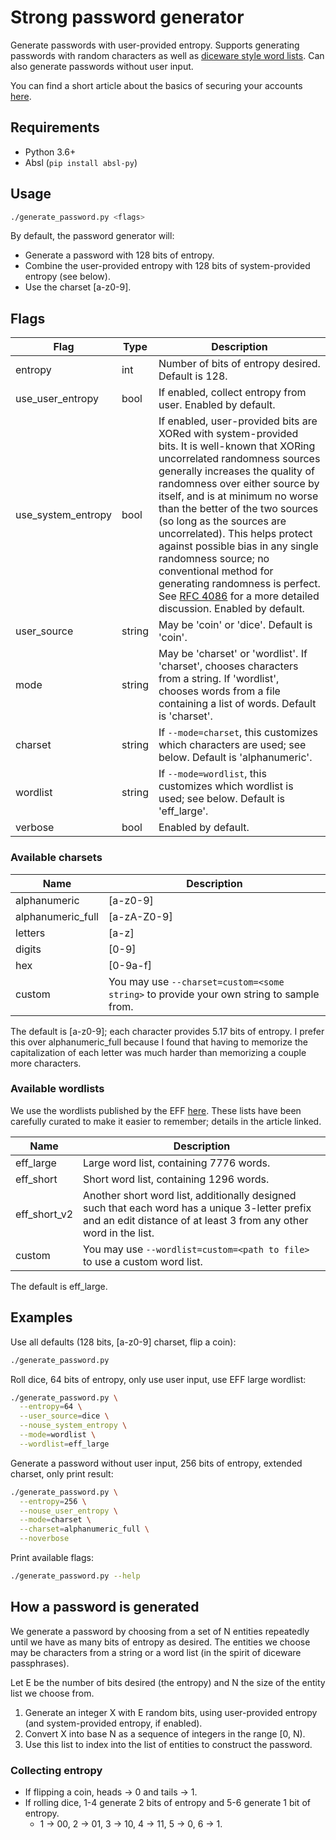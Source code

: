 # Strong password generator

Generate passwords with user-provided entropy. Supports generating passwords with random characters as well as [diceware style word lists](https://xkcd.com/936/). Can also generate passwords without user input.

You can find a short article about the basics of securing your accounts [here](https://allisonk2277.github.io/passwords/).

## Requirements

* Python 3.6+
* Absl (`pip install absl-py`)

## Usage

```sh
./generate_password.py <flags>
```

By default, the password generator will:

* Generate a password with 128 bits of entropy.
* Combine the user-provided entropy with 128 bits of system-provided entropy (see below).
* Use the charset [a-z0-9].

## Flags

Flag | Type | Description
-----|------|------------
entropy | int | Number of bits of entropy desired. Default is 128.
use_user_entropy | bool | If enabled, collect entropy from user. Enabled by default.
use_system_entropy | bool | If enabled, user-provided bits are XORed with system-provided bits. It is well-known that XORing uncorrelated randomness sources generally increases the quality of randomness over either source by itself, and is at minimum no worse than the better of the two sources (so long as the sources are uncorrelated). This helps protect against possible bias in any single randomness source; no conventional method for generating randomness is perfect. See [RFC 4086](https://tools.ietf.org/html/rfc4086#section-5) for a more detailed discussion. Enabled by default.
user_source | string | May be 'coin' or 'dice'. Default is 'coin'.
mode | string | May be 'charset' or 'wordlist'. If 'charset', chooses characters from a string. If 'wordlist', chooses words from a file containing a list of words. Default is 'charset'.
charset | string | If `--mode=charset`, this customizes which characters are used; see below. Default is 'alphanumeric'.
wordlist | string | If `--mode=wordlist`, this customizes which wordlist is used; see below. Default is 'eff_large'.
verbose | bool | Enabled by default.

### Available charsets

Name | Description
-----|------------
alphanumeric | [a-z0-9]
alphanumeric_full | [a-zA-Z0-9]
letters | [a-z]
digits | [0-9]
hex | [0-9a-f]
custom | You may use `--charset=custom=<some string>` to provide your own string to sample from.

The default is [a-z0-9]; each character provides 5.17 bits of entropy. I prefer this over alphanumeric_full because I found that having to memorize the capitalization of each letter was much harder than memorizing a couple more characters.

### Available wordlists

We use the wordlists published by the EFF [here](https://www.eff.org/deeplinks/2016/07/new-wordlists-random-passphrases). These lists have been carefully curated to make it easier to remember; details in the article linked.

Name | Description
-----|------------
eff_large | Large word list, containing 7776 words.
eff_short | Short word list, containing 1296 words.
eff_short_v2 | Another short word list, additionally designed such that each word has a unique 3-letter prefix and an edit distance of at least 3 from any other word in the list.
custom | You may use `--wordlist=custom=<path to file>` to use a custom word list.

The default is eff_large.

## Examples

Use all defaults (128 bits, [a-z0-9] charset, flip a coin):

```sh
./generate_password.py
```

Roll dice, 64 bits of entropy, only use user input, use EFF large wordlist:

```sh
./generate_password.py \
  --entropy=64 \
  --user_source=dice \
  --nouse_system_entropy \
  --mode=wordlist \
  --wordlist=eff_large
```

Generate a password without user input, 256 bits of entropy, extended charset, only print result:

```sh
./generate_password.py \
  --entropy=256 \
  --nouse_user_entropy \
  --mode=charset \
  --charset=alphanumeric_full \
  --noverbose
```

Print available flags:

```sh
./generate_password.py --help
```

## How a password is generated

We generate a password by choosing from a set of N entities repeatedly until we have as many bits of entropy as desired. The entities we choose may be characters from a string or a word list (in the spirit of diceware passphrases).

Let E be the number of bits desired (the entropy) and N the size of the entity list we choose from.

1. Generate an integer X with E random bits, using user-provided entropy (and system-provided entropy, if enabled).
2. Convert X into base N as a sequence of integers in the range [0, N).
3. Use this list to index into the list of entities to construct the password.

### Collecting entropy

* If flipping a coin, heads -> 0 and tails -> 1.
* If rolling dice, 1-4 generate 2 bits of entropy and 5-6 generate 1 bit of entropy.
  * 1 -> 00, 2 -> 01, 3 -> 10, 4 -> 11, 5 -> 0, 6 -> 1.
